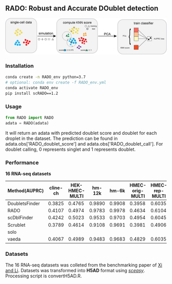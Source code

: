 ## RADO: Robust and Accurate DOublet detection

![Figure1](https://github.com/poseidonchan/RADO/blob/main/figures/Figure1.png)

### Installation
```bash
conda create -n RADO_env python=3.7
# optional: conda env create -f RADO_env.yml
conda activate RADO_env
pip install scRADO==1.2
```

### Usage
```python
from RADO import RADO
adata = RADO(adata)
```

It will return an adata with predicted doublet score and doublet for each droplet in the dataset. The prediction can be found in adata.obs['RADO_doublet_score'] and adata.obs['RADO_doublet_call']. For doublet calling, 0 represents singlet and 1 represents doublet.

### Performance
**16 RNA-seq datasets**

| Method(AUPRC)  | cline-ch | HEK-HMEC-MULTI | hm-12k | hm-6k  | HMEC-orig-MULTI | HMEC-rep-MULTI | J293t-dm | mkidney-ch | nuc-MULTI | pbmc-1A-dm | pbmc-1B-dm | pbmc-1C-dm | pbmc-2ctrl-dm | pbmc-2stim-dm | pbmc-ch | pdx-MULTI | Average |
| -------------- | -------- | -------------- | ------ | ------ | --------------- | -------------- | -------- | ---------- | --------- | ---------- | ---------- | ---------- | ------------- | ------------- | ------- | --------- | ------- |
| DoubletsFinder | 0.3825   | 0.4765         | 0.9890 | 0.9908 | 0.3958          | 0.6035         | 0.2303   | 0.4605     | 0.4428    | 0.4869     | 0.2289     | 0.5368     | 0.6014        | 0.6446        | 0.6066  | 0.3937    | 0.5294  |
| RADO           | 0.4107   | 0.4974         | 0.9783 | 0.9978 | 0.4634          | 0.6104         | 0.2398   | 0.6236     | 0.4638    | 0.4961     | 0.3890     | 0.5684     | 0.6913        | 0.7021        | 0.6496  | 0.4493    | 0.5769  |
| scDblFinder    | 0.4242   | 0.5023         | 0.9533 | 0.9703 | 0.4954          | 0.6045         | 0.1557   | 0.5989     | 0.4480    | 0.5161     | 0.4119     | 0.5878     | 0.6550        | 0.6538        | 0.6535  | 0.3981    | 0.5643  |
| Scrublet       | 0.3789   | 0.4614         | 0.9108 | 0.9691 | 0.3981          | 0.4906         | 0.2553   | 0.5482     | 0.3580    | 0.2449     | 0.2023     | 0.3079     | 0.5635        | 0.5441        | 0.5260  | 0.2528    | 0.4632  |
| solo           |          |                |        |        |                 |                |          |            |           |            |            |            |               |               |         |           |         |
| vaeda          | 0.4067   | 0.4989         | 0.9483 | 0.9683 | 0.4829          | 0.6035         | 0.0978   | 0.5810     | 0.4398    | 0.0759     | 0.3799     | 0.5276     | 0.6733        | 0.6548        | 0.6072  | 0.4178    | 0.5227  |

### Datasets
The 16 RNA-seq datasets was colleted from the benchmarking paper of [Xi and Li](https://doi.org/10.1016/j.cels.2020.11.008). Datasets was transformed into **H5AD** format using [*sceasy*](https://github.com/cellgeni/sceasy). Processing script is convertH5AD.R.